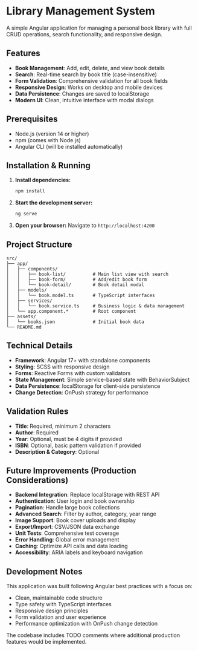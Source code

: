 # Library Management System

A simple Angular application for managing a personal book library with full CRUD operations, search functionality, and responsive design.

## Features

- **Book Management**: Add, edit, delete, and view book details
- **Search**: Real-time search by book title (case-insensitive)
- **Form Validation**: Comprehensive validation for all book fields
- **Responsive Design**: Works on desktop and mobile devices
- **Data Persistence**: Changes are saved to localStorage
- **Modern UI**: Clean, intuitive interface with modal dialogs

## Prerequisites

- Node.js (version 14 or higher)
- npm (comes with Node.js)
- Angular CLI (will be installed automatically)

## Installation & Running

1. **Install dependencies:**
   ```bash
   npm install
   ```

2. **Start the development server:**
   ```bash
   ng serve
   ```

3. **Open your browser:**
   Navigate to `http://localhost:4200`

## Project Structure

```
src/
├── app/
│   ├── components/
│   │   ├── book-list/          # Main list view with search
│   │   ├── book-form/          # Add/edit book form
│   │   └── book-detail/        # Book detail modal
│   ├── models/
│   │   └── book.model.ts       # TypeScript interfaces
│   ├── services/
│   │   └── book.service.ts     # Business logic & data management
│   └── app.component.*         # Root component
├── assets/
│   └── books.json              # Initial book data
└── README.md
```

## Technical Details

- **Framework**: Angular 17+ with standalone components
- **Styling**: SCSS with responsive design
- **Forms**: Reactive Forms with custom validators
- **State Management**: Simple service-based state with BehaviorSubject
- **Data Persistence**: localStorage for client-side persistence
- **Change Detection**: OnPush strategy for performance

## Validation Rules

- **Title**: Required, minimum 2 characters
- **Author**: Required
- **Year**: Optional, must be 4 digits if provided
- **ISBN**: Optional, basic pattern validation if provided
- **Description & Category**: Optional

## Future Improvements (Production Considerations)

- **Backend Integration**: Replace localStorage with REST API
- **Authentication**: User login and book ownership
- **Pagination**: Handle large book collections
- **Advanced Search**: Filter by author, category, year range
- **Image Support**: Book cover uploads and display
- **Export/Import**: CSV/JSON data exchange
- **Unit Tests**: Comprehensive test coverage
- **Error Handling**: Global error management
- **Caching**: Optimize API calls and data loading
- **Accessibility**: ARIA labels and keyboard navigation

## Development Notes

This application was built following Angular best practices with a focus on:
- Clean, maintainable code structure
- Type safety with TypeScript interfaces
- Responsive design principles
- Form validation and user experience
- Performance optimization with OnPush change detection

The codebase includes TODO comments where additional production features would be implemented.
